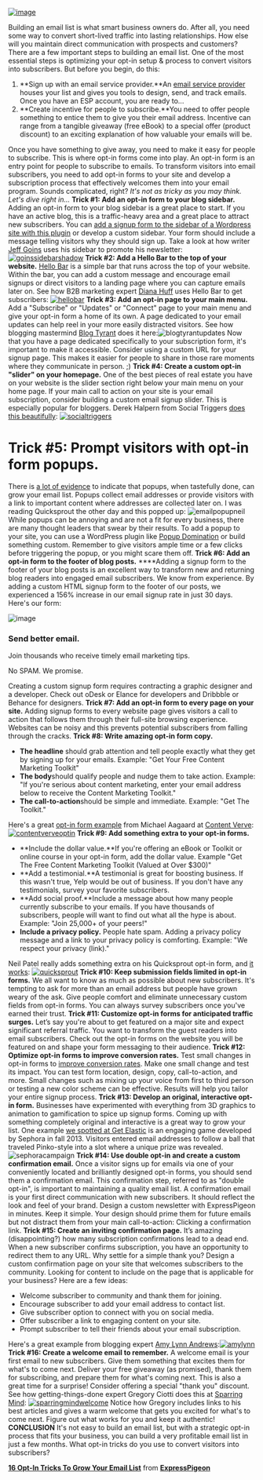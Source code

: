 [![image](http://foter.com/image/display/2122225/w600/)](http://foter.com/photo/luchtmachtdagen-2011-royal-netherlands-air-force-14/)

Building an email list is what smart business owners do. After all, you
need some way to convert short-lived traffic into lasting relationships.
How else will you maintain direct communication with prospects and
customers? There are a few important steps to building an email list.
One of the most essential steps is optimizing your opt-in setup &
process to convert visitors into subscribers. But before you begin, do
this:

1.  **Sign up with an email service provider.**An [email service
    provider](http://expresspigeon.com) houses your list and gives you
    tools to design, send, and track emails. Once you have an ESP
    account, you are ready to...
2.  **Create incentive for people to subscribe.**You need to offer
    people something to entice them to give you their email address.
    Incentive can range from a tangible giveaway (free eBook) to a
    special offer (product discount) to an exciting explanation of how
    valuable your emails will be.

Once you have something to give away, you need to make it easy for
people to subscribe. This is where opt-in forms come into play. An
opt-in form is an entry point for people to subscribe to emails. To
transform visitors into email subscribers, you need to add opt-in forms
to your site and develop a subscription process that effectively
welcomes them into your email program. Sounds complicated, right? *It's
not as tricky as you may think. Let's dive right in...* **Trick \#1: Add
an opt-in form to your blog sidebar.** Adding an opt-in form to your
blog sidebar is a great place to start. If you have an active blog, this
is a traffic-heavy area and a great place to attract new subscribers.
You can [add a signup form to the sidebar of a Wordpress site with this
plugin](http://blog.expresspigeon.com/2013/11/19/add-expresspigeon-subscription-form-to-wordpress-in-minutes/)
or develop a custom sidebar. Your form should include a message telling
visitors why they should sign up. Take a look at how writer [Jeff
Goins](http://goinswriter.com/) uses his sidebar to promote his
newsletter:[![goinssidebarshadow](http://blog.expresspigeon.com/wp-content/uploads/2014/02/goinssidebarshadow.png)](http://blog.expresspigeon.com/wp-content/uploads/2014/02/goinssidebarshadow.png)
**Trick \#2: Add a Hello Bar to the top of your website.** [Hello
Bar](%20http://hellobar.com/) is a simple bar that runs across the top
of your website. Within the bar, you can add a custom message and
encourage email signups or direct visitors to a landing page where you
can capture emails later on. See how B2B marketing expert [Diana
Huff](http://www.diannahuff.com/) uses Hello Bar to get subscribers:
[![hellobar](http://blog.expresspigeon.com/wp-content/uploads/2014/02/hellobar.png)](http://blog.expresspigeon.com/wp-content/uploads/2014/02/hellobar.png)
**Trick \#3: Add an opt-in page to your main menu.** Add a "Subscribe"
or "Updates" or "Connect" page to your main menu and give your opt-in
form a home of its own. A page dedicated to your email updates can help
reel in your more easily distracted visitors. See how blogging
mastermind [Blog Tyrant](http://blogtyrant.com) does it
here:![blogtyrantupdates](http://blog.expresspigeon.com/wp-content/uploads/2014/02/blogtyrantupdates.png)
Now that you have a page dedicated specifically to your subscription
form, it's important to make it accessible. Consider using a custom URL
for your signup page. This makes it easier for people to share in those
rare moments where they communicate in person. ;) **Trick \#4: Create a
custom opt-in "slider" on your homepage.** One of the best pieces of
real estate you have on your website is the slider section right below
your main menu on your home page. If your main call to action on your
site is your email subscription, consider building a custom email signup
slider. This is especially popular for bloggers. Derek Halpern from
Social Triggers [does this beautifully](http://socialtriggers.com/):
[![socialtriggers](http://blog.expresspigeon.com/wp-content/uploads/2014/02/socialtriggers.png)](http://blog.expresspigeon.com/wp-content/uploads/2014/02/socialtriggers.png)

**Trick \#5: Prompt visitors with opt-in form popups.**
=======================================================

There is [a lot of
evidence](http://blog.kissmetrics.com/5-digit-email-lists/) to indicate
that popups, when tastefully done, can grow your email list. Popups
collect email addresses or provide visitors with a link to important
content where addresses are collected later on. I was reading
Quicksprout the other day and this popped up:
![emailpopupneil](http://blog.expresspigeon.com/wp-content/uploads/2014/02/emailpopupneil.png)
While popups can be annoying and are not a fit for every business, there
are many thought leaders that swear by their results. To add a popup to
your site, you can use a WordPress plugin like [Popup
Domination](http://www.popupdomination.com/) or build something custom.
Remember to give visitors ample time or a few clicks before triggering
the popup, or you might scare them off. **Trick \#6: Add an opt-in form
to the footer of blog posts.** ****Adding a signup form to the footer of
your blog posts is an excellent way to transform new and returning blog
readers into engaged email subscribers. We know from experience. By
adding a custom HTML signup form to the footer of our posts, we
experienced a 156% increase in our email signup rate in just 30 days.
Here's our form:

![image](http://blog.expresspigeon.com/wp-content/uploads/2013/11/ep_badge.png)

### Send better email.

Join thousands who receive timely email marketing tips.

No SPAM. We promise.

Creating a custom signup form requires contracting a graphic designer
and a developer. Check out oDesk or Elance for developers and Dribbble
or Behance for designers. **Trick \#7: Add an opt-in form to every page
on your site.** Adding signup forms to every website page gives visitors
a call to action that follows them through their full-site browsing
experience. Websites can be noisy and this prevents potential
subscribers from falling through the cracks. **Trick \#8: Write amazing
opt-in form copy.**

-   **The headline** should grab attention and tell people exactly what
    they get by signing up for your emails. Example: "Get Your Free
    Content Marketing Toolkit"
-   **The body**should qualify people and nudge them to take action.
    Example: "If you're serious about content marketing, enter your
    email address below to receive the Content Marketing Toolkit."
-   **The call-to-action**should be simple and immediate. Example: "Get
    The Toolkit."

Here's a great [opt-in form
example](http://blog.expresspigeon.com/2014/01/17/6-food-fanatics-will-make-you-rethink-your-subscription-forms/)
from Michael Aagaard at [Content Verve](http://contentverve.com/):
[![contentverveoptin](http://blog.expresspigeon.com/wp-content/uploads/2014/02/contentverveoptin.png)](http://blog.expresspigeon.com/wp-content/uploads/2014/02/contentverveoptin.png)
**Trick \#9: Add something extra to your opt-in forms.**

-   **Include the dollar value.**If you're offering an eBook or Toolkit
    or online course in your opt-in form, add the dollar value. Example
    "Get The Free Content Marketing Toolkit (Valued at Over $300)"
-   **Add a testimonial.**A testimonial is great for boosting business.
    If this wasn't true, Yelp would be out of business. If you don't
    have any testimonials, survey your favorite subscribers.
-   **Add social proof.**Include a message about how many people
    currently subscribe to your emails. If you have thousands of
    subscribers, people will want to find out what all the hype is
    about. Example: "Join 25,000+ of your peers!"
-   **Include a privacy policy.** People hate spam. Adding a privacy
    policy message and a link to your privacy policy is comforting.
    Example: "We respect your privacy (link)."

Neil Patel really adds something extra on his Quicksprout opt-in form,
and [it works](http://www.quicksprout.com/):
[![quicksprout](http://blog.expresspigeon.com/wp-content/uploads/2014/02/quicksprout.png)](http://blog.expresspigeon.com/wp-content/uploads/2014/02/quicksprout.png)
**Trick \#10: Keep submission fields limited in opt-in forms.** We all
want to know as much as possible about new subscribers. It's tempting to
ask for more than an email address but people have grown weary of the
ask. Give people comfort and eliminate unnecessary custom fields from
opt-in forms. You can always survey subscribers once you've earned their
trust. **Trick \#11: Customize opt-in forms for anticipated traffic
surges.** Let’s say you're about to get featured on a major site and
expect significant referral traffic. You want to transform the guest
readers into email subscribers. Check out the opt-in forms on the
website you will be featured on and shape your form messaging to their
audience. **Trick \#12: Optimize opt-in forms to improve conversion
rates.** Test small changes in opt-in forms to [improve conversion
rates](http://blog.crazyegg.com/2013/07/24/call-to-action-examples/).
Make one small change and test its impact. You can test form location,
design, copy, call-to-action, and more. Small changes such as mixing up
your voice from first to third person or testing a new color scheme can
be effective. Results will help you tailor your entire signup process.
**Trick \#13: Develop an original, interactive opt-in form.** Businesses
have experimented with everything from 3D graphics to animation to
gamification to spice up signup forms. Coming up with something
completely original and interactive is a great way to grow your list.
One example [we spotted at Get
Elastic](http://www.getelastic.com/3-creative-ways-to-get-more-email-opt-ins/)
is an engaging game developed by Sephora in fall 2013. Visitors entered
email addresses to follow a ball that traveled Pinko-style into a slot
where a unique prize was revealed.
![sephoracampaign](http://blog.expresspigeon.com/wp-content/uploads/2014/02/sephoracampaign.png)
**Trick \#14: Use double opt-in and create a custom confirmation
email.** Once a visitor signs up for emails via one of your conveniently
located and brilliantly designed opt-in forms, you should send them a
confirmation email. This confirmation step, referred to as "double
opt-in", is important to maintaining a quality email list. A
confirmation email is your first direct communication with new
subscribers. It should reflect the look and feel of your brand. Design a
custom newsletter with ExpressPigeon in minutes. Keep it simple. Your
design should prime them for future emails but not distract them from
your main call-to-action: Clicking a confirmation link. **Trick \#15:
Create an inviting confirmation page.** It’s amazing (disappointing?)
how many subscription confirmations lead to a dead end. When a new
subscriber confirms subscription, you have an opportunity to redirect
them to any URL. Why settle for a simple thank you? Design a custom
confirmation page on your site that welcomes subscribers to the
community. Looking for content to include on the page that is applicable
for your business? Here are a few ideas:

-   Welcome subscriber to community and thank them for joining.
-   Encourage subscriber to add your email address to contact list.
-   Give subscriber option to connect with you on social media.
-   Offer subscriber a link to engaging content on your site.
-   Prompt subscriber to tell their friends about your email
    subscription.

Here's a great example from blogging expert [Amy Lynn
Andrews](http://amylynnandrews.com/):[![amylynn](http://blog.expresspigeon.com/wp-content/uploads/2014/02/amylynn.png)](http://blog.expresspigeon.com/wp-content/uploads/2014/02/amylynn.png)
**Trick \#16: Create a welcome email to remember.** A welcome email is
your first email to new subscribers. Give them something that excites
them for what's to come next. Deliver your free giveaway (as promised),
thank them for subscribing, and prepare them for what's coming next.
This is also a great time for a surprise! Consider offering a special
"thank you" discount. See how getting-things-done expert Gregory Ciotti
does this at [Sparring Mind](http://www.sparringmind.com/):
[![sparringmindwelcome](http://blog.expresspigeon.com/wp-content/uploads/2014/02/sparringmindwelcome.png)](http://blog.expresspigeon.com/wp-content/uploads/2014/02/sparringmindwelcome.png)
Notice how Gregory includes links to his best articles and gives a warm
welcome that gets you excited for what's to come next. Figure out what
works for you and keep it authentic! **CONCLUSION** It's not easy to
build an email list, but with a strategic opt-in process that fits your
business, you can build a very profitable email list in just a few
months. What opt-in tricks do you use to convert visitors into
subscribers?

**[16 Opt-In Tricks To Grow Your Email
List](https://www.slideshare.net/expresspigeon/16-optin-tricks-to-grow-your-email-list "16 Opt-In Tricks To Grow Your Email List")**
from **[ExpressPigeon](http://www.slideshare.net/expresspigeon)**
